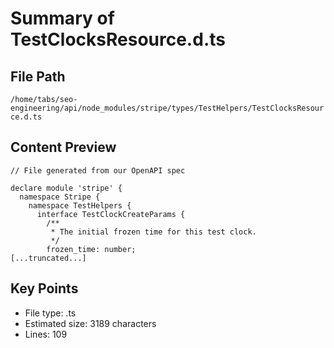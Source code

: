 # Summary of TestClocksResource.d.ts
  
## File Path
`/home/tabs/seo-engineering/api/node_modules/stripe/types/TestHelpers/TestClocksResource.d.ts`

## Content Preview
```
// File generated from our OpenAPI spec

declare module 'stripe' {
  namespace Stripe {
    namespace TestHelpers {
      interface TestClockCreateParams {
        /**
         * The initial frozen time for this test clock.
         */
        frozen_time: number;
[...truncated...]
```

## Key Points
- File type: .ts
- Estimated size: 3189 characters
- Lines: 109
